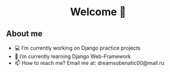 <div id="header" align="center">
    <h1> Welcome 👋 </h1>
</div>

<!--
**PavelKhodalitskii/pavelkhodalitskii** is a ✨ _special_ ✨ repository because its `README.md` (this file) appears on your GitHub profile.
-->

<h2>About me</h2>
<ul>
    <li>💻 I’m currently working on Django practice projects</li>
    <li>💾 I’m currently learning Django Web-Framework</li>
    <li>📫 How to reach me? Email me at: dreamsobenatic00@mail.ru</li>
</ul>